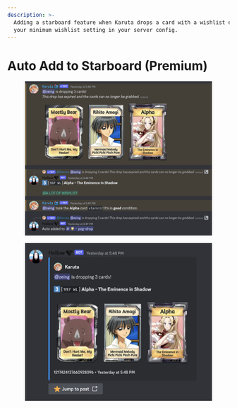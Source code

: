 ```yaml
---
description: >-
  Adding a starboard feature when Karuta drops a card with a wishlist exceeding
  your minimum wishlist setting in your server config.
---
```


# Auto Add to Starboard (Premium)

<figure><img src="../../.gitbook/assets/image (2).png" alt=""><figcaption></figcaption></figure>

<figure><img src="../../.gitbook/assets/image (12).png" alt=""><figcaption></figcaption></figure>

